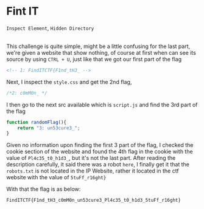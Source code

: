 # Fint IT
`Inspect Element`, `Hidden Directory`
<br>
<br>

This challenge is quite simple, might be a little confusing for the last part, we're given a website that show nothing, of course at first when can see its source by using `CTRL + U`, just like that we got our first part of the flag

```html
<!-- 1: FindITCTF{F1nd_tH3_ -->
```

Next, I inspect the `style.css` and get the 2nd flag,

```css
/*2: c0mM0n_ */
```

I then go to the next src available which is `script.js` and find the 3rd part of the flag

```javascript
function randomFlag(){
    return "3: un53cure3_";
}
```

Given no information upon finding the first 3 part of the flag, I checked the cookie section of the website and found the 4th flag in the cookie with the value of `Pl4c35_t0_h1d3_`, but it's not the last part. After reading the description carefully, it said there was a robot `here`, I finally get it that the `robots.txt` is not located in the IP Website, rather it located in the ctf website with the value of `5tuFf_r16ght}`

With that the flag is as below:
```
FindITCTF{F1nd_tH3_c0mM0n_un53cure3_Pl4c35_t0_h1d3_5tuFf_r16ght}
```